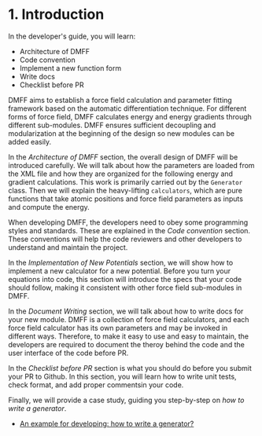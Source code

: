 # 1. Introduction

In the developer's guide, you will learn:
    
+ Architecture of DMFF
+ Code convention
+ Implement a new function form
+ Write docs
+ Checklist before PR

DMFF aims to establish a force field calculation and parameter fitting framework based on the automatic differentiation technique. For different forms of force field, DMFF calculates energy and energy gradients through different sub-modules. DMFF ensures sufficient decoupling and modularization at the beginning of the design so new modules can be added easily. 

In the *Architecture of DMFF* section, the overall design of DMFF will be introduced carefully. We will talk about how the parameters are loaded from the XML file and how they are organized for the following energy and gradient calculations. This work is primarily carried out by the `Generator` class. Then we will explain the heavy-lifting `calculators`, which are pure functions that take atomic positions and force field parameters as inputs and compute the energy.

When developing DMFF, the developers need to obey some programming styles and standards. These are explained in the *Code convention* section. These conventions will help the code reviewers and other developers to understand and maintain the project.

In the *Implementation of New Potentials* section, we will show how to implement a new calculator for a new potential. Before you turn your equations into code, this section will introduce the specs that your code should follow, making it consistent with other force field sub-modules in DMFF.

In the *Document Writing* section, we will talk about how to write docs for your new module. DMFF is a collection of force field calculators, and each force field calculator has its own parameters and may be invoked in different ways. Therefore, to make it easy to use and easy to maintain, the developers are required to document the theroy behind the code and the user interface of the code before PR. 

In the *Checklist before PR* section is what you should do before you submit your PR to Github. In this section, you will learn how to write unit tests, check format, and add proper commentsin your code.

Finally, we will provide a case study, guiding you step-by-step on *how to write a generator*.
+ [An example for developing: how to write a generator?](./generator.ipynb)
